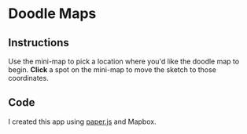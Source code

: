 # Doodle Maps


## Instructions  
Use the mini-map to pick a location where you'd like the doodle map to begin. 
**Click** a spot on the mini-map to move the sketch to those coordinates.

## Code  
I created this app using [paper.js](https://http://paperjs.org/) and Mapbox. 